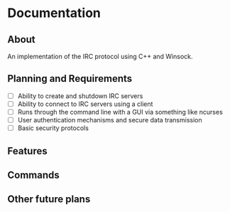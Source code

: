 # Documentation

## About
An implementation of the IRC protocol using C++ and Winsock.

## Planning and Requirements
- [ ] Ability to create and shutdown IRC servers
- [ ] Ability to connect to IRC servers using a client
- [ ] Runs through the command line with a GUI via something like ncurses
- [ ] User authentication mechanisms and secure data transmission
- [ ] Basic security protocols

## Features

## Commands

## Other future plans